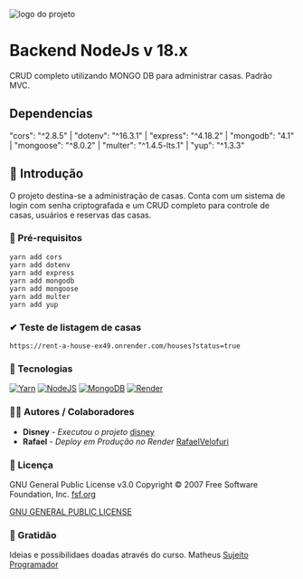 ![logo do projeto](https://climadigital.com.br/all_image/nodejs/BACKGROUND.jpg)

# Backend NodeJs v 18.x
CRUD completo utilizando MONGO DB para administrar casas. Padrão MVC.

## Dependencias
"cors": "^2.8.5" | "dotenv": "^16.3.1" | "express": "^4.18.2" | "mongodb": "4.1" | "mongoose": "^8.0.2" | "multer": "^1.4.5-lts.1" | "yup": "^1.3.3"

## 💯 Introdução
O projeto destina-se a administração de casas. Conta com um sistema de login com senha criptografada e um CRUD completo para controle de casas, usuários e reservas das casas.

### 🔧 Pré-requisitos

```
yarn add cors
yarn add dotenv
yarn add express
yarn add mongodb
yarn add mongoose
yarn add multer
yarn add yup
```
### ✔ Teste de listagem de casas
```
https://rent-a-house-ex49.onrender.com/houses?status=true
```
### 🤖 Tecnologias
 [![Yarn](https://img.shields.io/badge/yarn-%232C8EBB.svg?style=for-the-badge&logo=yarn&logoColor=white)](#)
 [![NodeJS](https://img.shields.io/badge/node.js-6DA55F?style=for-the-badge&logo=node.js&logoColor=white)](https://nodejs.org/en)
 [![MongoDB](https://img.shields.io/badge/MongoDB-%234ea94b.svg?style=for-the-badge&logo=mongodb&logoColor=white)](https://www.mongodb.com/pt-br/atlas/database)
 [![Render](https://img.shields.io/badge/Render-%46E3B7.svg?style=for-the-badge&logo=render&logoColor=white)](https://render.com/)

### 🧑‍💻 Autores / Colaboradores

* **Disney** - *Executou o projeto* [disney](https://disney.climadigital.com.br)
* **Rafael** - *Deploy em Produção no Render* [RafaelVelofuri](https://discord.com/)

### 📑 Licença
GNU General Public License v3.0
Copyright © 2007 Free Software Foundation, Inc. [fsf.org](https://fsf.org/)

[GNU GENERAL PUBLIC LICENSE](https://www.gnu.org/licenses/gpl-3.0.html)

### 🙌 Gratidão
Ideias e possibilidaes doadas através do curso.
Matheus [Sujeito Programador](https://sujeitoprogramador.com/)
